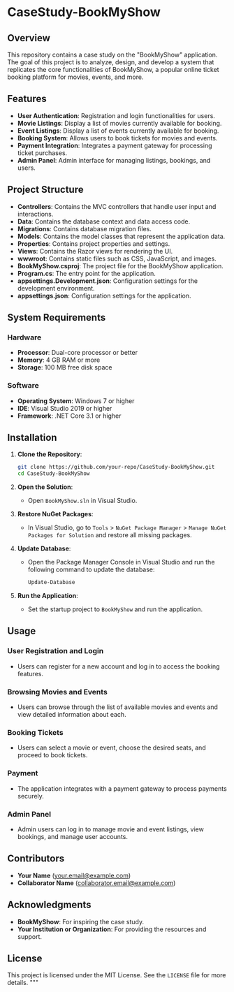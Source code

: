 # CaseStudy-BookMyShow

## Overview

This repository contains a case study on the "BookMyShow" application. The goal of this project is to analyze, design, and develop a system that replicates the core functionalities of BookMyShow, a popular online ticket booking platform for movies, events, and more.

## Features

- **User Authentication**: Registration and login functionalities for users.
- **Movie Listings**: Display a list of movies currently available for booking.
- **Event Listings**: Display a list of events currently available for booking.
- **Booking System**: Allows users to book tickets for movies and events.
- **Payment Integration**: Integrates a payment gateway for processing ticket purchases.
- **Admin Panel**: Admin interface for managing listings, bookings, and users.

## Project Structure

- **Controllers**: Contains the MVC controllers that handle user input and interactions.
- **Data**: Contains the database context and data access code.
- **Migrations**: Contains database migration files.
- **Models**: Contains the model classes that represent the application data.
- **Properties**: Contains project properties and settings.
- **Views**: Contains the Razor views for rendering the UI.
- **wwwroot**: Contains static files such as CSS, JavaScript, and images.
- **BookMyShow.csproj**: The project file for the BookMyShow application.
- **Program.cs**: The entry point for the application.
- **appsettings.Development.json**: Configuration settings for the development environment.
- **appsettings.json**: Configuration settings for the application.

## System Requirements

### Hardware

- **Processor**: Dual-core processor or better
- **Memory**: 4 GB RAM or more
- **Storage**: 100 MB free disk space

### Software

- **Operating System**: Windows 7 or higher
- **IDE**: Visual Studio 2019 or higher
- **Framework**: .NET Core 3.1 or higher

## Installation

1. **Clone the Repository**:
    ```bash
    git clone https://github.com/your-repo/CaseStudy-BookMyShow.git
    cd CaseStudy-BookMyShow
    ```

2. **Open the Solution**:
    - Open `BookMyShow.sln` in Visual Studio.

3. **Restore NuGet Packages**:
    - In Visual Studio, go to `Tools` > `NuGet Package Manager` > `Manage NuGet Packages for Solution` and restore all missing packages.

4. **Update Database**:
    - Open the Package Manager Console in Visual Studio and run the following command to update the database:
      ```bash
      Update-Database
      ```

5. **Run the Application**:
    - Set the startup project to `BookMyShow` and run the application.

## Usage

### User Registration and Login
- Users can register for a new account and log in to access the booking features.

### Browsing Movies and Events
- Users can browse through the list of available movies and events and view detailed information about each.

### Booking Tickets
- Users can select a movie or event, choose the desired seats, and proceed to book tickets.

### Payment
- The application integrates with a payment gateway to process payments securely.

### Admin Panel
- Admin users can log in to manage movie and event listings, view bookings, and manage user accounts.

## Contributors

- **Your Name** (your.email@example.com)
- **Collaborator Name** (collaborator.email@example.com)

## Acknowledgments

- **BookMyShow**: For inspiring the case study.
- **Your Institution or Organization**: For providing the resources and support.

## License

This project is licensed under the MIT License. See the `LICENSE` file for more details.
"""
